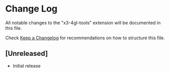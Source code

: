 # Change Log

All notable changes to the "x3-4gl-tools" extension will be documented in this file.

Check [Keep a Changelog](http://keepachangelog.com/) for recommendations on how to structure this file.

## [Unreleased]

- Initial release